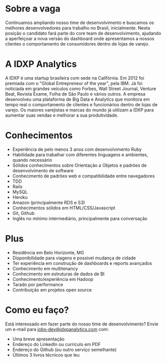 # Sobre a vaga
Continuamos ampliando nosso time de desenvolvimento e buscamos os melhores desenvolvedores para trabalho no Brasil, inicialmente. 
Nesta posição o candidato fará parte do core team de desenvolvimento, ajudando a aperfeiçoar a nova versão do dashboard onde apresentamos a nossos clientes o comportamento de consumidores dentro de lojas de varejo.

# A IDXP Analytics
A IDXP é uma startup brasileira com sede na Califórnia. Em 2012 foi premiada com o "Global Entrepreneur of the year", pela IBM. Já foi noticiada em grandes veículos como Forbes, Wall Street Journal, Venture Beat, Revista Exame, Folha de São Paulo e vários outros.
A empresa desenvolveu uma plataforma de Big Data e Analytics que monitora em tempo real o comportamento de clientes e funcionários dentro de lojas de varejo. Os maiores varejistas e marcas do mundo já utilizam a IDXP para aumentar suas vendas e melhorar a sua produtividade. 

# Conhecimentos
- Experiência de pelo menos 3 anos com desenvolvimento Ruby
- Habilidade para trabalhar com diferentes linguagens e ambientes, quando necessário
- Sólidos conhecimentos sobre Orientação a Objetos e padrões de desenvolvimento de software
- Conhecimento de padrões web e compatibilidade entre navegadores
- TDD
- Rails
- MySQL
- Heroku
- Amazon (principalmente RDS e S3)
- Conhecimentos sólidos em HTML/CSS/Javascript
- Git, Github
- Inglês no mínimo intermediário, principalmente para conversação

# Plus
- Residência em Belo Horizonte, MG
- Disponibilidade para viagens e possível mudança de cidade
- Ter experiência em construção de dashboards e reports avançados
- Conhecimento em multitenancy
- Conhecimento em estruturas de dados de BI
- Conhecimento/experiência em Hadoop
- Tarado por performance
- Contribuição em projetos open source

# Como eu faço?
Está interessado em fazer parte do nosso time de desenvolvimento?
Envie um e-mail para jobs-dev@idxpanalytics.com com:
- Uma breve apresentação
- Endereço do LinkedIn ou currículo em PDF
- Endereço do Github (ou outro serviço semelhante)
- Últimos 3 livros técnicos que leu

